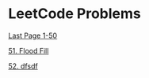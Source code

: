 # LeetCode Problems

[Last Page 1-50](../leetcode/leetcode.md)

[51. Flood Fill](./)

[52. dfsdf](./)

